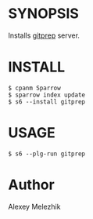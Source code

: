 # SYNOPSIS

Installs [gitprep](https://github.com/yuki-kimoto/gitprep) server.

# INSTALL

    $ cpanm Sparrow
    $ sparrow index update 
    $ s6 --install gitprep

# USAGE

    $ s6 --plg-run gitprep
    
# Author

Alexey Melezhik
